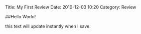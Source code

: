 Title: My First Review
Date: 2010-12-03 10:20
Category: Review


##Hello World!

this text will update instantly when I save.
